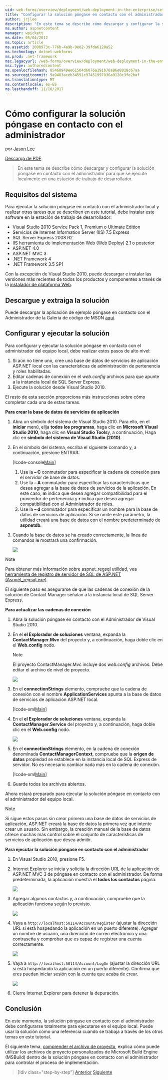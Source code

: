 ```yaml
---
uid: web-forms/overview/deployment/web-deployment-in-the-enterprise/setting-up-the-contact-manager-solution
title: "Configurar la solución póngase en contacto con el administrador | Documentos de Microsoft"
author: jrjlee
description: "En este tema se describe cómo descargar y configurar la solución póngase en contacto con el administrador para que se ejecute localmente en una estación de trabajo de desarrollador."
ms.author: aspnetcontent
manager: wpickett
ms.date: 05/04/2012
ms.topic: article
ms.assetid: 200b973c-776b-4a9b-9e82-39fda6120a52
ms.technology: dotnet-webforms
ms.prod: .net-framework
msc.legacyurl: /web-forms/overview/deployment/web-deployment-in-the-enterprise/setting-up-the-contact-manager-solution
msc.type: authoredcontent
ms.openlocfilehash: 85468949ee61504d6076a191b70a96e8018c67aa
ms.sourcegitcommit: 9a9483aceb34591c97451997036a9120c3fe2baf
ms.translationtype: MT
ms.contentlocale: es-ES
ms.lasthandoff: 11/10/2017
---
```

<a name="setting-up-the-contact-manager-solution"></a>Cómo configurar la solución póngase en contacto con el administrador
====================
por [Jason Lee](https://github.com/jrjlee)

[Descarga de PDF](https://msdnshared.blob.core.windows.net/media/MSDNBlogsFS/prod.evol.blogs.msdn.com/CommunityServer.Blogs.Components.WeblogFiles/00/00/00/63/56/8130.DeployingWebAppsInEnterpriseScenarios.pdf)

> En este tema se describe cómo descargar y configurar la solución póngase en contacto con el administrador para que se ejecute localmente en una estación de trabajo de desarrollador.


## <a name="system-requirements"></a>Requisitos del sistema

Para ejecutar la solución póngase en contacto con el administrador local y realizar otras tareas que se describen en este tutorial, debe instalar este software en la estación de trabajo de desarrollador:

- Visual Studio 2010 Service Pack 1, Premium o Ultimate Edition
- Servicios de Internet Information Server (IIS) 7.5 Express
- SQL Server Express 2008 R2
- IIS herramienta de implementación Web (Web Deploy) 2.1 o posterior
- ASP.NET 4.0
- ASP.NET MVC 3
- .NET Framework 4
- .NET Framework 3.5 SP1

Con la excepción de Visual Studio 2010, puede descargar e instalar las versiones más recientes de todos los productos y componentes a través de la [instalador de plataforma Web](https://go.microsoft.com/?linkid=9805118).

## <a name="download-and-extract-the-solution"></a>Descargue y extraiga la solución

Puede descargar la aplicación de ejemplo póngase en contacto con el Administrador de la Galería de código de MSDN [aquí](https://code.msdn.microsoft.com/Deploying-Web-Applications-9d9093c0).

## <a name="configure-and-run-the-solution"></a>Configurar y ejecutar la solución

Para configurar y ejecutar la solución póngase en contacto con el administrador del equipo local, debe realizar estos pasos de alto nivel:

1. Si aún no tiene uno, cree una base de datos de servicios de aplicación ASP.NET local con las características de administración de pertenencia y roles habilitadas.
2. Editar cadenas de conexión en el *web.config* archivos para que apunte a la instancia local de SQL Server Express.
3. Ejecute la solución desde Visual Studio 2010.

El resto de esta sección proporciona más instrucciones sobre cómo completar cada una de estas tareas.

**Para crear la base de datos de servicios de aplicación**

1. Abra un símbolo del sistema de Visual Studio 2010. Para ello, en el **iniciar** menú, elija **todos los programas**, haga clic en **Microsoft Visual Studio 2010**, haga clic en **Visual Studio Tools**y, a continuación, Haga clic en **símbolo del sistema de Visual Studio (2010)**.
2. En el símbolo del sistema, escriba el siguiente comando y, a continuación, presione ENTRAR:

    [!code-console[Main](setting-up-the-contact-manager-solution/samples/sample1.cmd)]

    1. Use la **– C** conmutador para especificar la cadena de conexión para el servidor de base de datos.
    2. Use la **– A** conmutador para especificar las características que desea agregar a la base de datos de servicios de la aplicación. En este caso, **m** indica que desea agregar compatibilidad para el proveedor de pertenencia y **r** indica que desea agregar compatibilidad con el Administrador de roles.
    3. Use la **– d** conmutador para especificar un nombre para la base de datos de servicios de aplicación. Si se omite este parámetro, la utilidad creará una base de datos con el nombre predeterminado de **aspnetdb**.
3. Cuando la base de datos se ha creado correctamente, la línea de comandos le mostrará una confirmación.

    ![](setting-up-the-contact-manager-solution/_static/image1.png)

> [!NOTE]
> Para obtener más información sobre aspnet\_regsql utilidad, vea [herramienta de registro de servidor de SQL de ASP.NET (Aspnet\_regsql.exe)](https://msdn.microsoft.com/en-us/library/ms229862(v=vs.100).aspx).


El siguiente paso es asegurarse de que las cadenas de conexión de la solución de Contact Manager señalan a la instancia local de SQL Server Express.

**Para actualizar las cadenas de conexión**

1. Abra la solución póngase en contacto con el Administrador de Visual Studio 2010.
2. En el **el Explorador de soluciones** ventana, expanda la **ContactManager.Mvc** del proyecto y, a continuación, haga doble clic en el **Web.config** nodo.

    > [!NOTE]
    > El proyecto ContactManager.Mvc incluye dos *web.config* archivos. Debe editar el archivo de nivel de proyecto.

    ![](setting-up-the-contact-manager-solution/_static/image2.png)
3. En el **connectionStrings** elemento, compruebe que la cadena de conexión con el nombre **ApplicationServices** apunta a la base de datos de servicios de aplicación ASP.NET local.

    [!code-xml[Main](setting-up-the-contact-manager-solution/samples/sample2.xml)]
4. En el **el Explorador de soluciones** ventana, expanda la **ContactManager.Service** del proyecto y, a continuación, haga doble clic en el **Web.config** nodo.

    ![](setting-up-the-contact-manager-solution/_static/image3.png)
5. En el **connectionStrings** elemento, en la cadena de conexión denominada **ContactManagerContext**, compruebe que la **origen de datos** propiedad se establece en la instancia local de SQL Express de servidor. No es necesario cambiar nada más en la cadena de conexión.

    [!code-xml[Main](setting-up-the-contact-manager-solution/samples/sample3.xml)]
6. Guarde todos los archivos abiertos.

Ahora estará preparado para ejecutar la solución póngase en contacto con el administrador del equipo local.

> [!NOTE]
> Si sigue estos pasos sin crear primero una base de datos de servicios de aplicación, ASP.NET creará la base de datos la primera vez que intente crear un usuario. Sin embargo, la creación manual de la base de datos ofrece muchas más control sobre el conjunto de características de servicios de aplicación que desea admitir.


**Para ejecutar la solución póngase en contacto con el administrador**

1. En Visual Studio 2010, presione F5.
2. Internet Explorer se inicia y solicita la dirección URL de la aplicación de ASP.NET MVC 3 de póngase en contacto con el administrador. De forma predeterminada, la aplicación muestra el **todos los contactos** página.

    ![](setting-up-the-contact-manager-solution/_static/image4.png)
3. Agregar algunos contactos y, a continuación, compruebe que la aplicación funciona según lo previsto.

    ![](setting-up-the-contact-manager-solution/_static/image5.png)
4. Vaya a `http://localhost:50114/Account/Register` (ajustar la dirección URL si está hospedando la aplicación en un puerto diferente). Agregar un nombre de usuario, una dirección de correo electrónico y una contraseña y comprobar que es capaz de registrar una cuenta correctamente.

    ![](setting-up-the-contact-manager-solution/_static/image6.png)
5. Vaya a `http://localhost:50114/Account/LogOn` (ajustar la dirección URL si está hospedando la aplicación en un puerto diferente). Confirma que eres puedan iniciar sesión con la cuenta que acaba de crear.

    ![](setting-up-the-contact-manager-solution/_static/image7.png)
6. Cierre Internet Explorer para detener la depuración.

## <a name="conclusion"></a>Conclusión

En este momento, la solución póngase en contacto con el administrador debe configurarse totalmente para ejecutarse en el equipo local. Puede usar la solución como una referencia cuando se trabaja a través de los otros temas en este tutorial.

El siguiente tema, [comprender el archivo de proyecto](understanding-the-project-file.md), explica cómo puede utilizar los archivos de proyecto personalizados de Microsoft Build Engine (MSBuild) dentro de la solución póngase en contacto con el administrador para controlar el proceso de implementación.

>[!div class="step-by-step"]
[Anterior](the-contact-manager-solution.md)
[Siguiente](understanding-the-project-file.md)

